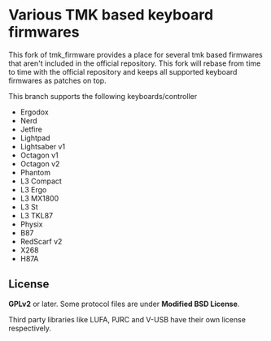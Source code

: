 Various TMK based keyboard firmwares
====================================

This fork of tmk_firmware provides a place for several tmk based firmwares that
aren't included in the official repository. This fork will rebase from time to time
with the official repository and keeps all supported keyboard firmwares as patches on top.

This branch supports the following keyboards/controller

- Ergodox
- Nerd
- Jetfire
- Lightpad
- Lightsaber v1
- Octagon v1
- Octagon v2
- Phantom
- L3 Compact
- L3 Ergo
- L3 MX1800
- L3 St
- L3 TKL87
- Physix
- B87
- RedScarf v2
- X268
- H87A

License
-------
**GPLv2** or later. Some protocol files are under **Modified BSD License**.

Third party libraries like LUFA, PJRC and V-USB have their own license respectively.
